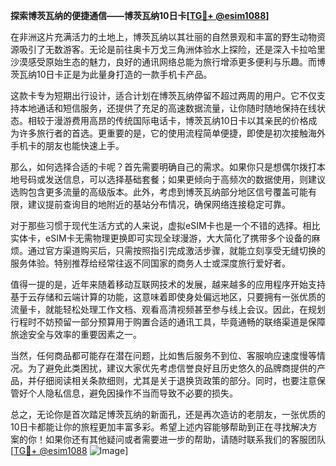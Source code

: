 **探索博茨瓦纳的便捷通信——博茨瓦纳10日卡[[TG💪+ @esim1088](https://t.me/s/esim1088)]**

在非洲这片充满活力的土地上，博茨瓦纳以其壮丽的自然景观和丰富的野生动物资源吸引了无数游客。无论是前往奥卡万戈三角洲体验水上探险，还是深入卡拉哈里沙漠感受原始生态的魅力，良好的通讯网络总能为旅行增添更多便利与乐趣。而博茨瓦纳10日卡正是为此量身打造的一款手机卡产品。

这款卡专为短期出行设计，适合计划在博茨瓦纳停留不超过两周的用户。它不仅支持本地通话和短信服务，还提供了充足的高速数据流量，让你随时随地保持在线状态。相较于漫游费用高昂的传统国际电话卡，博茨瓦纳10日卡以其亲民的价格成为许多旅行者的首选。更重要的是，它的使用流程简单便捷，即使是初次接触海外手机卡的朋友也能快速上手。

那么，如何选择合适的卡呢？首先需要明确自己的需求。如果你只是想偶尔拨打本地号码或发送信息，可以选择基础套餐；如果更倾向于高频次的数据使用，则建议选购包含更多流量的高级版本。此外，考虑到博茨瓦纳部分地区信号覆盖可能有限，建议提前查询目的地附近的基站分布情况，确保网络连接稳定可靠。

对于那些习惯于现代生活方式的人来说，虚拟eSIM卡也是一个不错的选择。相比实体卡，eSIM卡无需物理更换即可实现全球漫游，大大简化了携带多个设备的麻烦。通过官方渠道购买后，只需按照指引完成激活步骤，就能立刻享受无缝切换的服务体验。特别推荐给经常往返不同国家的商务人士或深度旅行爱好者。

值得一提的是，近年来随着移动互联网技术的发展，越来越多的应用程序开始支持基于云存储和云端计算的功能，这意味着即使身处偏远地区，只要拥有一张优质的流量卡，就能轻松处理工作文档、观看高清视频甚至参与线上会议。因此，在规划行程时不妨预留一部分预算用于购置合适的通讯工具，毕竟通畅的联络渠道是保障旅途安全与效率的重要因素之一。

当然，任何商品都可能存在潜在问题，比如售后服务不到位、客服响应速度慢等情况。为了避免此类困扰，建议大家优先考虑信誉良好且历史悠久的品牌商提供的产品，并仔细阅读相关条款细则，尤其是关于退换货政策的部分。同时，也要注意保管好个人隐私信息，避免因操作不当而导致不必要的损失。

总之，无论你是首次踏足博茨瓦纳的新面孔，还是再次造访的老朋友，一张优质的10日卡都能让你的旅程更加丰富多彩。希望上述内容能够帮助到正在寻找解决方案的你！如果你还有其他疑问或者需要进一步的帮助，请随时联系我们的客服团队[[TG💪+ @esim1088](https://t.me/s/esim1088) ![Image](https://i.postimg.cc/4NQfJmqS/Snipaste-2025-05-13-00-14-12.png)]